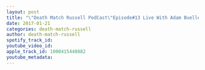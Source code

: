 ```yaml
---
layout: post
title: "\"Death Match Russell PodCast\"Episode#13 Live With Adam Bueller as JPCW comes to Brick Nj Also VOW VWDEATHMATCHES! and VOW TOA2017! Tune in!"
date: 2017-01-21
categories: death-match-russell
author: death-match-russell
spotify_track_id: 
youtube_video_id: 
apple_track_id: 1000415440882
youtube_metadata: 
---
```

